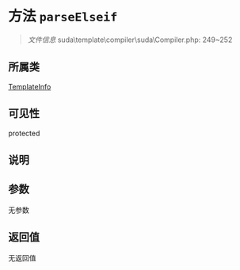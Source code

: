 # 方法 `parseElseif`

> *文件信息* suda\template\compiler\suda\Compiler.php: 249~252

## 所属类 

[TemplateInfo](../TemplateInfo.md)

## 可见性

 protected 

## 说明



## 参数


无参数


## 返回值

无返回值
